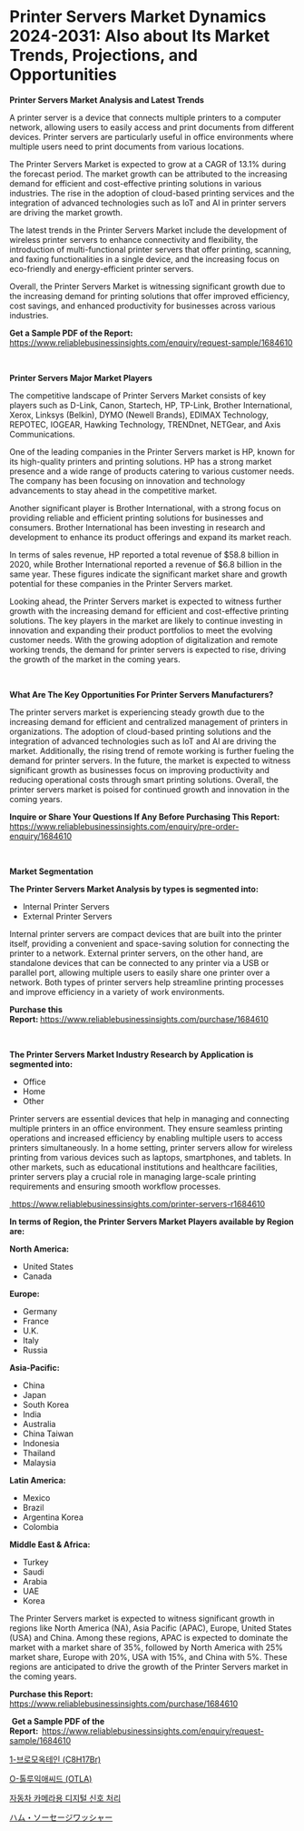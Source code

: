 <p><h1>Printer Servers Market Dynamics 2024-2031: Also about Its Market Trends, Projections, and Opportunities</h1></p><p><strong>Printer Servers Market Analysis and Latest Trends</strong></p>
<p><p>A printer server is a device that connects multiple printers to a computer network, allowing users to easily access and print documents from different devices. Printer servers are particularly useful in office environments where multiple users need to print documents from various locations.</p><p>The Printer Servers Market is expected to grow at a CAGR of 13.1% during the forecast period. The market growth can be attributed to the increasing demand for efficient and cost-effective printing solutions in various industries. The rise in the adoption of cloud-based printing services and the integration of advanced technologies such as IoT and AI in printer servers are driving the market growth.</p><p>The latest trends in the Printer Servers Market include the development of wireless printer servers to enhance connectivity and flexibility, the introduction of multi-functional printer servers that offer printing, scanning, and faxing functionalities in a single device, and the increasing focus on eco-friendly and energy-efficient printer servers.</p><p>Overall, the Printer Servers Market is witnessing significant growth due to the increasing demand for printing solutions that offer improved efficiency, cost savings, and enhanced productivity for businesses across various industries.</p></p>
<p><strong>Get a Sample PDF of the Report:&nbsp;</strong> <a href="https://www.reliablebusinessinsights.com/enquiry/request-sample/1684610">https://www.reliablebusinessinsights.com/enquiry/request-sample/1684610</a></p>
<p>&nbsp;</p>
<p><strong>Printer Servers Major Market Players</strong></p>
<p><p>The competitive landscape of Printer Servers Market consists of key players such as D-Link, Canon, Startech, HP, TP-Link, Brother International, Xerox, Linksys (Belkin), DYMO (Newell Brands), EDIMAX Technology, REPOTEC, IOGEAR, Hawking Technology, TRENDnet, NETGear, and Axis Communications.</p><p>One of the leading companies in the Printer Servers market is HP, known for its high-quality printers and printing solutions. HP has a strong market presence and a wide range of products catering to various customer needs. The company has been focusing on innovation and technology advancements to stay ahead in the competitive market.</p><p>Another significant player is Brother International, with a strong focus on providing reliable and efficient printing solutions for businesses and consumers. Brother International has been investing in research and development to enhance its product offerings and expand its market reach.</p><p>In terms of sales revenue, HP reported a total revenue of $58.8 billion in 2020, while Brother International reported a revenue of $6.8 billion in the same year. These figures indicate the significant market share and growth potential for these companies in the Printer Servers market.</p><p>Looking ahead, the Printer Servers market is expected to witness further growth with the increasing demand for efficient and cost-effective printing solutions. The key players in the market are likely to continue investing in innovation and expanding their product portfolios to meet the evolving customer needs. With the growing adoption of digitalization and remote working trends, the demand for printer servers is expected to rise, driving the growth of the market in the coming years.</p></p>
<p>&nbsp;</p>
<p><strong>What Are The Key Opportunities For Printer Servers Manufacturers?</strong></p>
<p><p>The printer servers market is experiencing steady growth due to the increasing demand for efficient and centralized management of printers in organizations. The adoption of cloud-based printing solutions and the integration of advanced technologies such as IoT and AI are driving the market. Additionally, the rising trend of remote working is further fueling the demand for printer servers. In the future, the market is expected to witness significant growth as businesses focus on improving productivity and reducing operational costs through smart printing solutions. Overall, the printer servers market is poised for continued growth and innovation in the coming years.</p></p>
<p><strong>Inquire or Share Your Questions If Any Before Purchasing This Report:</strong> <a href="https://www.reliablebusinessinsights.com/enquiry/pre-order-enquiry/1684610">https://www.reliablebusinessinsights.com/enquiry/pre-order-enquiry/1684610</a></p>
<p>&nbsp;</p>
<p><strong>Market Segmentation</strong></p>
<p><strong>The Printer Servers Market Analysis by types is segmented into:</strong></p>
<p><ul><li>Internal Printer Servers</li><li>External Printer Servers</li></ul></p>
<p><p>Internal printer servers are compact devices that are built into the printer itself, providing a convenient and space-saving solution for connecting the printer to a network. External printer servers, on the other hand, are standalone devices that can be connected to any printer via a USB or parallel port, allowing multiple users to easily share one printer over a network. Both types of printer servers help streamline printing processes and improve efficiency in a variety of work environments.</p></p>
<p><strong>Purchase this Report:&nbsp;</strong><a href="https://www.reliablebusinessinsights.com/purchase/1684610">https://www.reliablebusinessinsights.com/purchase/1684610</a></p>
<p>&nbsp;</p>
<p><strong>The Printer Servers Market Industry Research by Application is segmented into:</strong></p>
<p><ul><li>Office</li><li>Home</li><li>Other</li></ul></p>
<p><p>Printer servers are essential devices that help in managing and connecting multiple printers in an office environment. They ensure seamless printing operations and increased efficiency by enabling multiple users to access printers simultaneously. In a home setting, printer servers allow for wireless printing from various devices such as laptops, smartphones, and tablets. In other markets, such as educational institutions and healthcare facilities, printer servers play a crucial role in managing large-scale printing requirements and ensuring smooth workflow processes.</p></p>
<p><a href="https://www.reliablebusinessinsights.com/printer-servers-r1684610">&nbsp;https://www.reliablebusinessinsights.com/printer-servers-r1684610</a></p>
<p><strong>In terms of Region, the Printer Servers Market Players available by Region are:</strong></p>
<p>
    <p> <strong> North America: </strong>
        <ul>
            <li>United States</li>
            <li>Canada</li>
        </ul>
        </p> 
    <p> <strong> Europe: </strong>
        <ul>
            <li>Germany</li>
            <li>France</li>
            <li>U.K.</li>
            <li>Italy</li>
            <li>Russia</li>
        </ul>
        </p> 
    <p> <strong> Asia-Pacific: </strong>
        <ul>
            <li>China</li>
            <li>Japan</li>
            <li>South Korea</li>
            <li>India</li>
            <li>Australia</li>
            <li>China Taiwan</li>
            <li>Indonesia</li>
            <li>Thailand</li>
            <li>Malaysia</li>
        </ul>
        </p> 
    <p> <strong> Latin America: </strong>
        <ul>
            <li>Mexico</li>
            <li>Brazil</li>
            <li>Argentina Korea</li>
            <li>Colombia</li>
        </ul>
        </p> 
    <p> <strong> Middle East & Africa: </strong>
        <ul>
            <li>Turkey</li>
            <li>Saudi</li>
            <li>Arabia</li>
            <li>UAE</li>
            <li>Korea</li>
        </ul>
    </p>
    </p>
<p><p>The Printer Servers market is expected to witness significant growth in regions like North America (NA), Asia Pacific (APAC), Europe, United States (USA) and China. Among these regions, APAC is expected to dominate the market with a market share of 35%, followed by North America with 25% market share, Europe with 20%, USA with 15%, and China with 5%. These regions are anticipated to drive the growth of the Printer Servers market in the coming years.</p></p>
<p><strong>Purchase this Report: </strong><a href="https://www.reliablebusinessinsights.com/purchase/1684610">https://www.reliablebusinessinsights.com/purchase/1684610</a></p>
<p>&nbsp;<strong>Get a Sample PDF of the Report:&nbsp;&nbsp;</strong><a href="https://www.reliablebusinessinsights.com/enquiry/request-sample/1684610">https://www.reliablebusinessinsights.com/enquiry/request-sample/1684610</a></p>
<p><strong></strong></p>
<p><p><a href="https://github.com/rahat-gis/Market-Research-Report-List-1/blob/main/2781710105643.md">1-브로모옥테인 (C8H17Br)</a></p><p><a href="https://github.com/johneahan44556754/Market-Research-Report-List-1/blob/main/4402021105644.md">O-톨루익애씨드 (OTLA)</a></p><p><a href="https://medium.com/@juliastanley2022/%EC%9E%90%EB%8F%99%EC%B0%A8-%EC%B9%B4%EB%A9%94%EB%9D%BC-%EC%8B%9C%EC%9E%A5%EC%9D%84-%EC%9C%84%ED%95%9C-%EB%94%94%EC%A7%80%ED%84%B8-%EC%8B%A0%ED%98%B8-%EC%B2%98%EB%A6%AC-%EC%8B%9C%EC%9E%A5-cagr-%EC%8B%9C%EC%9E%A5-%ED%8A%B8%EB%A0%8C%EB%93%9C-%EB%B0%8F-%EC%84%B1%EC%9E%A5-%EC%A0%84%EB%9E%B5%EC%97%90-%EB%8C%80%ED%95%9C-%ED%86%B5%EC%B0%B0%EB%A0%A5-c9e465014554">자동차 카메라용 디지털 신호 처리</a></p><p><a href="https://github.com/FredaJerde/Market-Research-Report-List-1/blob/main/5370552110886.md">ハム・ソーセージワッシャー</a></p></p>